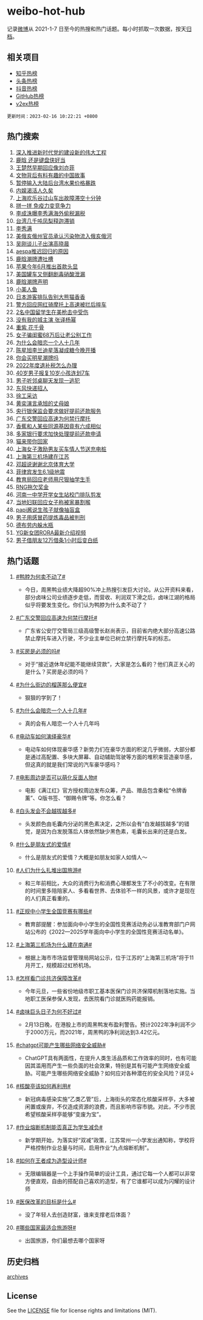 # weibo-hot-hub

记录[微博](https://www.weibo.com)从 2021-1-7 日至今的热搜和热门话题。每小时抓取一次数据，按天[归档](archives)。

## 相关项目

- [知乎热榜](https://github.com/lonnyzhang423/zhihu-hot-hub)
- [头条热榜](https://github.com/lonnyzhang423/toutiao-hot-hub)
- [抖音热榜](https://github.com/lonnyzhang423/douyin-hot-hub)
- [GitHub热榜](https://github.com/lonnyzhang423/github-hot-hub)
- [v2ex热榜](https://github.com/lonnyzhang423/v2ex-hot-hub)


`更新时间：2023-02-16 10:22:21 +0800`

## 热门搜索

1. [深入推进新时代党的建设新的伟大工程](https://m.weibo.cn/search?containerid=100103type%3D1%26t%3D10%26q%3D%23%E6%B7%B1%E5%85%A5%E6%8E%A8%E8%BF%9B%E6%96%B0%E6%97%B6%E4%BB%A3%E5%85%9A%E7%9A%84%E5%BB%BA%E8%AE%BE%E6%96%B0%E7%9A%84%E4%BC%9F%E5%A4%A7%E5%B7%A5%E7%A8%8B%23&stream_entry_id=51&isnewpage=1&extparam=seat%3D1%26filter_type%3Drealtimehot%26c_type%3D51%26stream_entry_id%3D51%26cate%3D10103%26pos%3D0%26dgr%3D0%26display_time%3D1676514140%26pre_seqid%3D1676513088706018903145&luicode=10000011&lfid=106003type%253D25%2526t%253D3%2526disable_hot%253D1%2526filter_type%253Drealtimehot)
1. [鹿晗 还是键盘侠好当](https://m.weibo.cn/search?containerid=100103type%3D1%26t%3D10%26q%3D%E9%B9%BF%E6%99%97+%E8%BF%98%E6%98%AF%E9%94%AE%E7%9B%98%E4%BE%A0%E5%A5%BD%E5%BD%93&stream_entry_id=31&isnewpage=1&extparam=seat%3D1%26dgr%3D0%26pos%3D0%26cate%3D5001%26filter_type%3Drealtimehot%26lcate%3D5001%26band_rank%3D1%26stream_entry_id%3D31%26flag%3D4%26q%3D%25E9%25B9%25BF%25E6%2599%2597%2520%25E8%25BF%2598%25E6%2598%25AF%25E9%2594%25AE%25E7%259B%2598%25E4%25BE%25A0%25E5%25A5%25BD%25E5%25BD%2593%26c_type%3D31%26realpos%3D1%26display_time%3D1676514140%26pre_seqid%3D1676513088706018903145&luicode=10000011&lfid=106003type%253D25%2526t%253D3%2526disable_hot%253D1%2526filter_type%253Drealtimehot)
1. [王楚然早期回应像刘亦菲](https://m.weibo.cn/search?containerid=100103type%3D1%26t%3D10%26q%3D%23%E7%8E%8B%E6%A5%9A%E7%84%B6%E6%97%A9%E6%9C%9F%E5%9B%9E%E5%BA%94%E5%83%8F%E5%88%98%E4%BA%A6%E8%8F%B2%23&stream_entry_id=31&isnewpage=1&extparam=seat%3D1%26dgr%3D0%26pos%3D1%26cate%3D5001%26filter_type%3Drealtimehot%26lcate%3D5001%26band_rank%3D2%26stream_entry_id%3D31%26flag%3D2%26q%3D%2523%25E7%258E%258B%25E6%25A5%259A%25E7%2584%25B6%25E6%2597%25A9%25E6%259C%259F%25E5%259B%259E%25E5%25BA%2594%25E5%2583%258F%25E5%2588%2598%25E4%25BA%25A6%25E8%258F%25B2%2523%26c_type%3D31%26realpos%3D2%26display_time%3D1676514140%26pre_seqid%3D1676513088706018903145&luicode=10000011&lfid=106003type%253D25%2526t%253D3%2526disable_hot%253D1%2526filter_type%253Drealtimehot)
1. [文物背后有料有趣的中国故事](https://m.weibo.cn/search?containerid=100103type%3D1%26t%3D10%26q%3D%23%E6%96%87%E7%89%A9%E8%83%8C%E5%90%8E%E6%9C%89%E6%96%99%E6%9C%89%E8%B6%A3%E7%9A%84%E4%B8%AD%E5%9B%BD%E6%95%85%E4%BA%8B%23&stream_entry_id=31&isnewpage=1&extparam=seat%3D1%26dgr%3D0%26pos%3D2%26cate%3D5001%26filter_type%3Drealtimehot%26lcate%3D5001%26band_rank%3D3%26stream_entry_id%3D31%26flag%3D0%26q%3D%2523%25E6%2596%2587%25E7%2589%25A9%25E8%2583%258C%25E5%2590%258E%25E6%259C%2589%25E6%2596%2599%25E6%259C%2589%25E8%25B6%25A3%25E7%259A%2584%25E4%25B8%25AD%25E5%259B%25BD%25E6%2595%2585%25E4%25BA%258B%2523%26c_type%3D31%26realpos%3D3%26display_time%3D1676514140%26pre_seqid%3D1676513088706018903145&luicode=10000011&lfid=106003type%253D25%2526t%253D3%2526disable_hot%253D1%2526filter_type%253Drealtimehot)
1. [暂停输入大陆后台湾水果价格暴跌](https://m.weibo.cn/search?containerid=100103type%3D1%26t%3D10%26q%3D%23%E6%9A%82%E5%81%9C%E8%BE%93%E5%85%A5%E5%A4%A7%E9%99%86%E5%90%8E%E5%8F%B0%E6%B9%BE%E6%B0%B4%E6%9E%9C%E4%BB%B7%E6%A0%BC%E6%9A%B4%E8%B7%8C%23&stream_entry_id=31&isnewpage=1&extparam=seat%3D1%26dgr%3D0%26pos%3D3%26cate%3D5001%26filter_type%3Drealtimehot%26lcate%3D5001%26band_rank%3D4%26stream_entry_id%3D31%26flag%3D1%26q%3D%2523%25E6%259A%2582%25E5%2581%259C%25E8%25BE%2593%25E5%2585%25A5%25E5%25A4%25A7%25E9%2599%2586%25E5%2590%258E%25E5%258F%25B0%25E6%25B9%25BE%25E6%25B0%25B4%25E6%259E%259C%25E4%25BB%25B7%25E6%25A0%25BC%25E6%259A%25B4%25E8%25B7%258C%2523%26c_type%3D31%26realpos%3D4%26display_time%3D1676514140%26pre_seqid%3D1676513088706018903145&luicode=10000011&lfid=106003type%253D25%2526t%253D3%2526disable_hot%253D1%2526filter_type%253Drealtimehot)
1. [内娱渴活人久矣](https://m.weibo.cn/search?containerid=100103type%3D1%26t%3D10%26q%3D%23%E5%86%85%E5%A8%B1%E6%B8%B4%E6%B4%BB%E4%BA%BA%E4%B9%85%E7%9F%A3%23&stream_entry_id=31&isnewpage=1&extparam=seat%3D1%26dgr%3D0%26pos%3D4%26cate%3D5001%26filter_type%3Drealtimehot%26lcate%3D5001%26band_rank%3D5%26stream_entry_id%3D31%26flag%3D0%26q%3D%2523%25E5%2586%2585%25E5%25A8%25B1%25E6%25B8%25B4%25E6%25B4%25BB%25E4%25BA%25BA%25E4%25B9%2585%25E7%259F%25A3%2523%26c_type%3D31%26realpos%3D5%26display_time%3D1676514140%26pre_seqid%3D1676513088706018903145&luicode=10000011&lfid=106003type%253D25%2526t%253D3%2526disable_hot%253D1%2526filter_type%253Drealtimehot)
1. [上海欢乐谷过山车出故障滞空十分钟](https://m.weibo.cn/search?containerid=100103type%3D1%26t%3D10%26q%3D%23%E4%B8%8A%E6%B5%B7%E6%AC%A2%E4%B9%90%E8%B0%B7%E8%BF%87%E5%B1%B1%E8%BD%A6%E5%87%BA%E6%95%85%E9%9A%9C%E6%BB%9E%E7%A9%BA%E5%8D%81%E5%88%86%E9%92%9F%23&stream_entry_id=31&isnewpage=1&extparam=seat%3D1%26dgr%3D0%26pos%3D5%26cate%3D5001%26filter_type%3Drealtimehot%26lcate%3D5001%26band_rank%3D6%26stream_entry_id%3D31%26flag%3D1%26q%3D%2523%25E4%25B8%258A%25E6%25B5%25B7%25E6%25AC%25A2%25E4%25B9%2590%25E8%25B0%25B7%25E8%25BF%2587%25E5%25B1%25B1%25E8%25BD%25A6%25E5%2587%25BA%25E6%2595%2585%25E9%259A%259C%25E6%25BB%259E%25E7%25A9%25BA%25E5%258D%2581%25E5%2588%2586%25E9%2592%259F%2523%26c_type%3D31%26realpos%3D6%26display_time%3D1676514140%26pre_seqid%3D1676513088706018903145&luicode=10000011&lfid=106003type%253D25%2526t%253D3%2526disable_hot%253D1%2526filter_type%253Drealtimehot)
1. [拼一拼 免疫力变竞争力](https://m.weibo.cn/search?containerid=100103type%3D1%26t%3D10%26q%3D%23%E6%8B%BC%E4%B8%80%E6%8B%BC+%E5%85%8D%E7%96%AB%E5%8A%9B%E5%8F%98%E7%AB%9E%E4%BA%89%E5%8A%9B%23&stream_entry_id=31&isnewpage=1&extparam=seat%3D1%26filter_type%3Drealtimehot%26pos%3D6%26cate%3D5001%26lcate%3D5001%26band_rank%3D7%26topic_ad%3D1%26stream_entry_id%3D31%26adid%3D180280%26q%3D%2523%25E6%258B%25BC%25E4%25B8%2580%25E6%258B%25BC%2520%25E5%2585%258D%25E7%2596%25AB%25E5%258A%259B%25E5%258F%2598%25E7%25AB%259E%25E4%25BA%2589%25E5%258A%259B%2523%26c_type%3D31%26dgr%3D0%26display_time%3D1676514140%26pre_seqid%3D1676513088706018903145&luicode=10000011&lfid=106003type%253D25%2526t%253D3%2526disable_hot%253D1%2526filter_type%253Drealtimehot)
1. [李成洙曝李秀满海外偷税漏税](https://m.weibo.cn/search?containerid=100103type%3D1%26t%3D10%26q%3D%23%E6%9D%8E%E6%88%90%E6%B4%99%E6%9B%9D%E6%9D%8E%E7%A7%80%E6%BB%A1%E6%B5%B7%E5%A4%96%E5%81%B7%E7%A8%8E%E6%BC%8F%E7%A8%8E%23&stream_entry_id=31&isnewpage=1&extparam=seat%3D1%26dgr%3D0%26pos%3D7%26cate%3D5001%26filter_type%3Drealtimehot%26lcate%3D5001%26band_rank%3D7%26stream_entry_id%3D31%26flag%3D1%26q%3D%2523%25E6%259D%258E%25E6%2588%2590%25E6%25B4%2599%25E6%259B%259D%25E6%259D%258E%25E7%25A7%2580%25E6%25BB%25A1%25E6%25B5%25B7%25E5%25A4%2596%25E5%2581%25B7%25E7%25A8%258E%25E6%25BC%258F%25E7%25A8%258E%2523%26c_type%3D31%26realpos%3D7%26display_time%3D1676514140%26pre_seqid%3D1676513088706018903145&luicode=10000011&lfid=106003type%253D25%2526t%253D3%2526disable_hot%253D1%2526filter_type%253Drealtimehot)
1. [台湾几千吨凤梨释迦滞销](https://m.weibo.cn/search?containerid=100103type%3D1%26t%3D10%26q%3D%23%E5%8F%B0%E6%B9%BE%E5%87%A0%E5%8D%83%E5%90%A8%E5%87%A4%E6%A2%A8%E9%87%8A%E8%BF%A6%E6%BB%9E%E9%94%80%23&stream_entry_id=31&isnewpage=1&extparam=seat%3D1%26dgr%3D0%26pos%3D8%26cate%3D5001%26filter_type%3Drealtimehot%26lcate%3D5001%26band_rank%3D8%26stream_entry_id%3D31%26flag%3D0%26q%3D%2523%25E5%258F%25B0%25E6%25B9%25BE%25E5%2587%25A0%25E5%258D%2583%25E5%2590%25A8%25E5%2587%25A4%25E6%25A2%25A8%25E9%2587%258A%25E8%25BF%25A6%25E6%25BB%259E%25E9%2594%2580%2523%26c_type%3D31%26realpos%3D8%26display_time%3D1676514140%26pre_seqid%3D1676513088706018903145&luicode=10000011&lfid=106003type%253D25%2526t%253D3%2526disable_hot%253D1%2526filter_type%253Drealtimehot)
1. [李秀满](https://m.weibo.cn/search?containerid=100103type%3D1%26t%3D10%26q%3D%E6%9D%8E%E7%A7%80%E6%BB%A1&stream_entry_id=31&isnewpage=1&extparam=seat%3D1%26dgr%3D0%26pos%3D9%26cate%3D5001%26filter_type%3Drealtimehot%26lcate%3D5001%26band_rank%3D9%26stream_entry_id%3D31%26flag%3D1%26q%3D%25E6%259D%258E%25E7%25A7%2580%25E6%25BB%25A1%26c_type%3D31%26realpos%3D9%26display_time%3D1676514140%26pre_seqid%3D1676513088706018903145&luicode=10000011&lfid=106003type%253D25%2526t%253D3%2526disable_hot%253D1%2526filter_type%253Drealtimehot)
1. [美俄亥俄州官员承认污染物流入俄亥俄河](https://m.weibo.cn/search?containerid=100103type%3D1%26t%3D10%26q%3D%23%E7%BE%8E%E4%BF%84%E4%BA%A5%E4%BF%84%E5%B7%9E%E5%AE%98%E5%91%98%E6%89%BF%E8%AE%A4%E6%B1%A1%E6%9F%93%E7%89%A9%E6%B5%81%E5%85%A5%E4%BF%84%E4%BA%A5%E4%BF%84%E6%B2%B3%23&stream_entry_id=31&isnewpage=1&extparam=seat%3D1%26dgr%3D0%26pos%3D10%26cate%3D5001%26filter_type%3Drealtimehot%26lcate%3D5001%26band_rank%3D10%26stream_entry_id%3D31%26flag%3D1%26q%3D%2523%25E7%25BE%258E%25E4%25BF%2584%25E4%25BA%25A5%25E4%25BF%2584%25E5%25B7%259E%25E5%25AE%2598%25E5%2591%2598%25E6%2589%25BF%25E8%25AE%25A4%25E6%25B1%25A1%25E6%259F%2593%25E7%2589%25A9%25E6%25B5%2581%25E5%2585%25A5%25E4%25BF%2584%25E4%25BA%25A5%25E4%25BF%2584%25E6%25B2%25B3%2523%26c_type%3D31%26realpos%3D10%26display_time%3D1676514140%26pre_seqid%3D1676513088706018903145&luicode=10000011&lfid=106003type%253D25%2526t%253D3%2526disable_hot%253D1%2526filter_type%253Drealtimehot)
1. [吴刚谈儿子出演高晓晨](https://m.weibo.cn/search?containerid=100103type%3D1%26t%3D10%26q%3D%23%E5%90%B4%E5%88%9A%E8%B0%88%E5%84%BF%E5%AD%90%E5%87%BA%E6%BC%94%E9%AB%98%E6%99%93%E6%99%A8%23&stream_entry_id=31&isnewpage=1&extparam=seat%3D1%26dgr%3D0%26pos%3D11%26cate%3D5001%26filter_type%3Drealtimehot%26lcate%3D5001%26band_rank%3D11%26stream_entry_id%3D31%26flag%3D1%26q%3D%2523%25E5%2590%25B4%25E5%2588%259A%25E8%25B0%2588%25E5%2584%25BF%25E5%25AD%2590%25E5%2587%25BA%25E6%25BC%2594%25E9%25AB%2598%25E6%2599%2593%25E6%2599%25A8%2523%26c_type%3D31%26realpos%3D11%26display_time%3D1676514140%26pre_seqid%3D1676513088706018903145&luicode=10000011&lfid=106003type%253D25%2526t%253D3%2526disable_hot%253D1%2526filter_type%253Drealtimehot)
1. [aespa推迟回归的原因](https://m.weibo.cn/search?containerid=100103type%3D1%26t%3D10%26q%3D%23aespa%E6%8E%A8%E8%BF%9F%E5%9B%9E%E5%BD%92%E7%9A%84%E5%8E%9F%E5%9B%A0%23&stream_entry_id=31&isnewpage=1&extparam=seat%3D1%26dgr%3D0%26pos%3D12%26cate%3D5001%26filter_type%3Drealtimehot%26lcate%3D5001%26band_rank%3D12%26stream_entry_id%3D31%26flag%3D1%26q%3D%2523aespa%25E6%258E%25A8%25E8%25BF%259F%25E5%259B%259E%25E5%25BD%2592%25E7%259A%2584%25E5%258E%259F%25E5%259B%25A0%2523%26c_type%3D31%26realpos%3D12%26display_time%3D1676514140%26pre_seqid%3D1676513088706018903145&luicode=10000011&lfid=106003type%253D25%2526t%253D3%2526disable_hot%253D1%2526filter_type%253Drealtimehot)
1. [鹿晗潮牌遭吐槽](https://m.weibo.cn/search?containerid=100103type%3D1%26t%3D10%26q%3D%23%E9%B9%BF%E6%99%97%E6%BD%AE%E7%89%8C%E9%81%AD%E5%90%90%E6%A7%BD%23&stream_entry_id=31&isnewpage=1&extparam=seat%3D1%26dgr%3D0%26pos%3D13%26cate%3D5001%26filter_type%3Drealtimehot%26lcate%3D5001%26band_rank%3D13%26stream_entry_id%3D31%26flag%3D0%26q%3D%2523%25E9%25B9%25BF%25E6%2599%2597%25E6%25BD%25AE%25E7%2589%258C%25E9%2581%25AD%25E5%2590%2590%25E6%25A7%25BD%2523%26c_type%3D31%26realpos%3D13%26display_time%3D1676514140%26pre_seqid%3D1676513088706018903145&luicode=10000011&lfid=106003type%253D25%2526t%253D3%2526disable_hot%253D1%2526filter_type%253Drealtimehot)
1. [苹果今年6月推出首款头显](https://m.weibo.cn/search?containerid=100103type%3D1%26t%3D10%26q%3D%23%E8%8B%B9%E6%9E%9C%E4%BB%8A%E5%B9%B46%E6%9C%88%E6%8E%A8%E5%87%BA%E9%A6%96%E6%AC%BE%E5%A4%B4%E6%98%BE%23&stream_entry_id=31&isnewpage=1&extparam=seat%3D1%26dgr%3D0%26pos%3D14%26cate%3D5001%26filter_type%3Drealtimehot%26lcate%3D5001%26band_rank%3D14%26stream_entry_id%3D31%26flag%3D1%26q%3D%2523%25E8%258B%25B9%25E6%259E%259C%25E4%25BB%258A%25E5%25B9%25B46%25E6%259C%2588%25E6%258E%25A8%25E5%2587%25BA%25E9%25A6%2596%25E6%25AC%25BE%25E5%25A4%25B4%25E6%2598%25BE%2523%26c_type%3D31%26realpos%3D14%26display_time%3D1676514140%26pre_seqid%3D1676513088706018903145&luicode=10000011&lfid=106003type%253D25%2526t%253D3%2526disable_hot%253D1%2526filter_type%253Drealtimehot)
1. [美国罐车又侧翻剧毒硝酸泄漏](https://m.weibo.cn/search?containerid=100103type%3D1%26t%3D10%26q%3D%23%E7%BE%8E%E5%9B%BD%E7%BD%90%E8%BD%A6%E5%8F%88%E4%BE%A7%E7%BF%BB%E5%89%A7%E6%AF%92%E7%A1%9D%E9%85%B8%E6%B3%84%E6%BC%8F%23&stream_entry_id=31&isnewpage=1&extparam=seat%3D1%26dgr%3D0%26pos%3D15%26cate%3D5001%26filter_type%3Drealtimehot%26lcate%3D5001%26band_rank%3D15%26stream_entry_id%3D31%26flag%3D0%26q%3D%2523%25E7%25BE%258E%25E5%259B%25BD%25E7%25BD%2590%25E8%25BD%25A6%25E5%258F%2588%25E4%25BE%25A7%25E7%25BF%25BB%25E5%2589%25A7%25E6%25AF%2592%25E7%25A1%259D%25E9%2585%25B8%25E6%25B3%2584%25E6%25BC%258F%2523%26c_type%3D31%26realpos%3D15%26display_time%3D1676514140%26pre_seqid%3D1676513088706018903145&luicode=10000011&lfid=106003type%253D25%2526t%253D3%2526disable_hot%253D1%2526filter_type%253Drealtimehot)
1. [鹿晗潮牌声明](https://m.weibo.cn/search?containerid=100103type%3D1%26t%3D10%26q%3D%23%E9%B9%BF%E6%99%97%E6%BD%AE%E7%89%8C%E5%A3%B0%E6%98%8E%23&stream_entry_id=31&isnewpage=1&extparam=seat%3D1%26dgr%3D0%26pos%3D16%26cate%3D5001%26filter_type%3Drealtimehot%26lcate%3D5001%26band_rank%3D16%26stream_entry_id%3D31%26flag%3D1%26q%3D%2523%25E9%25B9%25BF%25E6%2599%2597%25E6%25BD%25AE%25E7%2589%258C%25E5%25A3%25B0%25E6%2598%258E%2523%26c_type%3D31%26realpos%3D16%26display_time%3D1676514140%26pre_seqid%3D1676513088706018903145&luicode=10000011&lfid=106003type%253D25%2526t%253D3%2526disable_hot%253D1%2526filter_type%253Drealtimehot)
1. [小美人鱼](https://m.weibo.cn/search?containerid=100103type%3D1%26t%3D10%26q%3D%E5%B0%8F%E7%BE%8E%E4%BA%BA%E9%B1%BC&stream_entry_id=31&isnewpage=1&extparam=seat%3D1%26dgr%3D0%26pos%3D17%26cate%3D5001%26filter_type%3Drealtimehot%26lcate%3D5001%26band_rank%3D17%26stream_entry_id%3D31%26flag%3D1%26q%3D%25E5%25B0%258F%25E7%25BE%258E%25E4%25BA%25BA%25E9%25B1%25BC%26c_type%3D31%26realpos%3D17%26display_time%3D1676514140%26pre_seqid%3D1676513088706018903145&luicode=10000011&lfid=106003type%253D25%2526t%253D3%2526disable_hot%253D1%2526filter_type%253Drealtimehot)
1. [日本游客排队告别大熊猫香香](https://m.weibo.cn/search?containerid=100103type%3D1%26t%3D10%26q%3D%23%E6%97%A5%E6%9C%AC%E6%B8%B8%E5%AE%A2%E6%8E%92%E9%98%9F%E5%91%8A%E5%88%AB%E5%A4%A7%E7%86%8A%E7%8C%AB%E9%A6%99%E9%A6%99%23&stream_entry_id=31&isnewpage=1&extparam=seat%3D1%26dgr%3D0%26pos%3D18%26cate%3D5001%26filter_type%3Drealtimehot%26lcate%3D5001%26band_rank%3D18%26stream_entry_id%3D31%26flag%3D0%26q%3D%2523%25E6%2597%25A5%25E6%259C%25AC%25E6%25B8%25B8%25E5%25AE%25A2%25E6%258E%2592%25E9%2598%259F%25E5%2591%258A%25E5%2588%25AB%25E5%25A4%25A7%25E7%2586%258A%25E7%258C%25AB%25E9%25A6%2599%25E9%25A6%2599%2523%26c_type%3D31%26realpos%3D18%26display_time%3D1676514140%26pre_seqid%3D1676513088706018903145&luicode=10000011&lfid=106003type%253D25%2526t%253D3%2526disable_hot%253D1%2526filter_type%253Drealtimehot)
1. [警方回应网红骑摩托上高速被拦后摔车](https://m.weibo.cn/search?containerid=100103type%3D1%26t%3D10%26q%3D%23%E8%AD%A6%E6%96%B9%E5%9B%9E%E5%BA%94%E7%BD%91%E7%BA%A2%E9%AA%91%E6%91%A9%E6%89%98%E4%B8%8A%E9%AB%98%E9%80%9F%E8%A2%AB%E6%8B%A6%E5%90%8E%E6%91%94%E8%BD%A6%23&stream_entry_id=31&isnewpage=1&extparam=seat%3D1%26dgr%3D0%26pos%3D19%26cate%3D5001%26filter_type%3Drealtimehot%26lcate%3D5001%26band_rank%3D19%26stream_entry_id%3D31%26flag%3D0%26q%3D%2523%25E8%25AD%25A6%25E6%2596%25B9%25E5%259B%259E%25E5%25BA%2594%25E7%25BD%2591%25E7%25BA%25A2%25E9%25AA%2591%25E6%2591%25A9%25E6%2589%2598%25E4%25B8%258A%25E9%25AB%2598%25E9%2580%259F%25E8%25A2%25AB%25E6%258B%25A6%25E5%2590%258E%25E6%2591%2594%25E8%25BD%25A6%2523%26c_type%3D31%26realpos%3D19%26display_time%3D1676514140%26pre_seqid%3D1676513088706018903145&luicode=10000011&lfid=106003type%253D25%2526t%253D3%2526disable_hot%253D1%2526filter_type%253Drealtimehot)
1. [2名中国留学生在美枪击中受伤](https://m.weibo.cn/search?containerid=100103type%3D1%26t%3D10%26q%3D%232%E5%90%8D%E4%B8%AD%E5%9B%BD%E7%95%99%E5%AD%A6%E7%94%9F%E5%9C%A8%E7%BE%8E%E6%9E%AA%E5%87%BB%E4%B8%AD%E5%8F%97%E4%BC%A4%23&stream_entry_id=31&isnewpage=1&extparam=seat%3D1%26dgr%3D0%26pos%3D20%26cate%3D5001%26filter_type%3Drealtimehot%26lcate%3D5001%26band_rank%3D20%26stream_entry_id%3D31%26flag%3D1%26q%3D%25232%25E5%2590%258D%25E4%25B8%25AD%25E5%259B%25BD%25E7%2595%2599%25E5%25AD%25A6%25E7%2594%259F%25E5%259C%25A8%25E7%25BE%258E%25E6%259E%25AA%25E5%2587%25BB%25E4%25B8%25AD%25E5%258F%2597%25E4%25BC%25A4%2523%26c_type%3D31%26realpos%3D20%26display_time%3D1676514140%26pre_seqid%3D1676513088706018903145&luicode=10000011&lfid=106003type%253D25%2526t%253D3%2526disable_hot%253D1%2526filter_type%253Drealtimehot)
1. [没有我的城主演 张译杨幂](https://m.weibo.cn/search?containerid=100103type%3D1%26t%3D10%26q%3D%E6%B2%A1%E6%9C%89%E6%88%91%E7%9A%84%E5%9F%8E%E4%B8%BB%E6%BC%94+%E5%BC%A0%E8%AF%91%E6%9D%A8%E5%B9%82&stream_entry_id=31&isnewpage=1&extparam=seat%3D1%26dgr%3D0%26pos%3D21%26cate%3D5001%26filter_type%3Drealtimehot%26lcate%3D5001%26band_rank%3D21%26stream_entry_id%3D31%26flag%3D0%26q%3D%25E6%25B2%25A1%25E6%259C%2589%25E6%2588%2591%25E7%259A%2584%25E5%259F%258E%25E4%25B8%25BB%25E6%25BC%2594%2520%25E5%25BC%25A0%25E8%25AF%2591%25E6%259D%25A8%25E5%25B9%2582%26c_type%3D31%26realpos%3D21%26display_time%3D1676514140%26pre_seqid%3D1676513088706018903145&luicode=10000011&lfid=106003type%253D25%2526t%253D3%2526disable_hot%253D1%2526filter_type%253Drealtimehot)
1. [重紫 花千骨](https://m.weibo.cn/search?containerid=100103type%3D1%26t%3D10%26q%3D%E9%87%8D%E7%B4%AB+%E8%8A%B1%E5%8D%83%E9%AA%A8&stream_entry_id=31&isnewpage=1&extparam=seat%3D1%26dgr%3D0%26pos%3D22%26cate%3D5001%26filter_type%3Drealtimehot%26lcate%3D5001%26band_rank%3D22%26stream_entry_id%3D31%26flag%3D0%26q%3D%25E9%2587%258D%25E7%25B4%25AB%2520%25E8%258A%25B1%25E5%258D%2583%25E9%25AA%25A8%26c_type%3D31%26realpos%3D22%26display_time%3D1676514140%26pre_seqid%3D1676513088706018903145&luicode=10000011&lfid=106003type%253D25%2526t%253D3%2526disable_hot%253D1%2526filter_type%253Drealtimehot)
1. [女子骗闺蜜68万后让老公别工作](https://m.weibo.cn/search?containerid=100103type%3D1%26t%3D10%26q%3D%23%E5%A5%B3%E5%AD%90%E9%AA%97%E9%97%BA%E8%9C%9C68%E4%B8%87%E5%90%8E%E8%AE%A9%E8%80%81%E5%85%AC%E5%88%AB%E5%B7%A5%E4%BD%9C%23&stream_entry_id=31&isnewpage=1&extparam=seat%3D1%26dgr%3D0%26pos%3D23%26cate%3D5001%26filter_type%3Drealtimehot%26lcate%3D5001%26band_rank%3D23%26stream_entry_id%3D31%26flag%3D0%26q%3D%2523%25E5%25A5%25B3%25E5%25AD%2590%25E9%25AA%2597%25E9%2597%25BA%25E8%259C%259C68%25E4%25B8%2587%25E5%2590%258E%25E8%25AE%25A9%25E8%2580%2581%25E5%2585%25AC%25E5%2588%25AB%25E5%25B7%25A5%25E4%25BD%259C%2523%26c_type%3D31%26realpos%3D23%26display_time%3D1676514140%26pre_seqid%3D1676513088706018903145&luicode=10000011&lfid=106003type%253D25%2526t%253D3%2526disable_hot%253D1%2526filter_type%253Drealtimehot)
1. [为什么会暗恋一个人十几年](https://m.weibo.cn/search?containerid=100103type%3D1%26t%3D10%26q%3D%23%E4%B8%BA%E4%BB%80%E4%B9%88%E4%BC%9A%E6%9A%97%E6%81%8B%E4%B8%80%E4%B8%AA%E4%BA%BA%E5%8D%81%E5%87%A0%E5%B9%B4%23&stream_entry_id=31&isnewpage=1&extparam=seat%3D1%26dgr%3D0%26pos%3D24%26cate%3D5001%26filter_type%3Drealtimehot%26lcate%3D5001%26band_rank%3D24%26stream_entry_id%3D31%26flag%3D0%26q%3D%2523%25E4%25B8%25BA%25E4%25BB%2580%25E4%25B9%2588%25E4%25BC%259A%25E6%259A%2597%25E6%2581%258B%25E4%25B8%2580%25E4%25B8%25AA%25E4%25BA%25BA%25E5%258D%2581%25E5%2587%25A0%25E5%25B9%25B4%2523%26c_type%3D31%26realpos%3D24%26display_time%3D1676514140%26pre_seqid%3D1676513088706018903145&luicode=10000011&lfid=106003type%253D25%2526t%253D3%2526disable_hot%253D1%2526filter_type%253Drealtimehot)
1. [陈星旭李兰迪星落凝成糖今晚开播](https://m.weibo.cn/search?containerid=100103type%3D1%26t%3D10%26q%3D%23%E9%99%88%E6%98%9F%E6%97%AD%E6%9D%8E%E5%85%B0%E8%BF%AA%E6%98%9F%E8%90%BD%E5%87%9D%E6%88%90%E7%B3%96%E4%BB%8A%E6%99%9A%E5%BC%80%E6%92%AD%23&stream_entry_id=31&isnewpage=1&extparam=seat%3D1%26dgr%3D0%26pos%3D25%26cate%3D5001%26filter_type%3Drealtimehot%26lcate%3D5001%26band_rank%3D25%26stream_entry_id%3D31%26flag%3D1%26q%3D%2523%25E9%2599%2588%25E6%2598%259F%25E6%2597%25AD%25E6%259D%258E%25E5%2585%25B0%25E8%25BF%25AA%25E6%2598%259F%25E8%2590%25BD%25E5%2587%259D%25E6%2588%2590%25E7%25B3%2596%25E4%25BB%258A%25E6%2599%259A%25E5%25BC%2580%25E6%2592%25AD%2523%26c_type%3D31%26realpos%3D25%26display_time%3D1676514140%26pre_seqid%3D1676513088706018903145&luicode=10000011&lfid=106003type%253D25%2526t%253D3%2526disable_hot%253D1%2526filter_type%253Drealtimehot)
1. [你会买明星潮牌吗](https://m.weibo.cn/search?containerid=100103type%3D1%26t%3D10%26q%3D%23%E4%BD%A0%E4%BC%9A%E4%B9%B0%E6%98%8E%E6%98%9F%E6%BD%AE%E7%89%8C%E5%90%97%23&stream_entry_id=31&isnewpage=1&extparam=seat%3D1%26dgr%3D0%26pos%3D26%26cate%3D5001%26filter_type%3Drealtimehot%26lcate%3D5001%26band_rank%3D26%26stream_entry_id%3D31%26flag%3D1%26q%3D%2523%25E4%25BD%25A0%25E4%25BC%259A%25E4%25B9%25B0%25E6%2598%258E%25E6%2598%259F%25E6%25BD%25AE%25E7%2589%258C%25E5%2590%2597%2523%26c_type%3D31%26realpos%3D26%26display_time%3D1676514140%26pre_seqid%3D1676513088706018903145&luicode=10000011&lfid=106003type%253D25%2526t%253D3%2526disable_hot%253D1%2526filter_type%253Drealtimehot)
1. [2022年度退补税怎么办理](https://m.weibo.cn/search?containerid=100103type%3D1%26t%3D10%26q%3D%232022%E5%B9%B4%E5%BA%A6%E9%80%80%E8%A1%A5%E7%A8%8E%E6%80%8E%E4%B9%88%E5%8A%9E%E7%90%86%23&stream_entry_id=31&isnewpage=1&extparam=seat%3D1%26dgr%3D0%26pos%3D27%26cate%3D5001%26filter_type%3Drealtimehot%26lcate%3D5001%26band_rank%3D27%26stream_entry_id%3D31%26flag%3D1%26q%3D%25232022%25E5%25B9%25B4%25E5%25BA%25A6%25E9%2580%2580%25E8%25A1%25A5%25E7%25A8%258E%25E6%2580%258E%25E4%25B9%2588%25E5%258A%259E%25E7%2590%2586%2523%26c_type%3D31%26realpos%3D27%26display_time%3D1676514140%26pre_seqid%3D1676513088706018903145&luicode=10000011&lfid=106003type%253D25%2526t%253D3%2526disable_hot%253D1%2526filter_type%253Drealtimehot)
1. [40岁男子报复10岁小孩连划7车](https://m.weibo.cn/search?containerid=100103type%3D1%26t%3D10%26q%3D%2340%E5%B2%81%E7%94%B7%E5%AD%90%E6%8A%A5%E5%A4%8D10%E5%B2%81%E5%B0%8F%E5%AD%A9%E8%BF%9E%E5%88%927%E8%BD%A6%23&stream_entry_id=31&isnewpage=1&extparam=seat%3D1%26dgr%3D0%26pos%3D28%26cate%3D5001%26filter_type%3Drealtimehot%26lcate%3D5001%26band_rank%3D28%26stream_entry_id%3D31%26flag%3D0%26q%3D%252340%25E5%25B2%2581%25E7%2594%25B7%25E5%25AD%2590%25E6%258A%25A5%25E5%25A4%258D10%25E5%25B2%2581%25E5%25B0%258F%25E5%25AD%25A9%25E8%25BF%259E%25E5%2588%25927%25E8%25BD%25A6%2523%26c_type%3D31%26realpos%3D28%26display_time%3D1676514140%26pre_seqid%3D1676513088706018903145&luicode=10000011&lfid=106003type%253D25%2526t%253D3%2526disable_hot%253D1%2526filter_type%253Drealtimehot)
1. [男子听邻桌聊天发现一逃犯](https://m.weibo.cn/search?containerid=100103type%3D1%26t%3D10%26q%3D%23%E7%94%B7%E5%AD%90%E5%90%AC%E9%82%BB%E6%A1%8C%E8%81%8A%E5%A4%A9%E5%8F%91%E7%8E%B0%E4%B8%80%E9%80%83%E7%8A%AF%23&stream_entry_id=31&isnewpage=1&extparam=seat%3D1%26dgr%3D0%26pos%3D29%26cate%3D5001%26filter_type%3Drealtimehot%26lcate%3D5001%26band_rank%3D29%26stream_entry_id%3D31%26flag%3D1%26q%3D%2523%25E7%2594%25B7%25E5%25AD%2590%25E5%2590%25AC%25E9%2582%25BB%25E6%25A1%258C%25E8%2581%258A%25E5%25A4%25A9%25E5%258F%2591%25E7%258E%25B0%25E4%25B8%2580%25E9%2580%2583%25E7%258A%25AF%2523%26c_type%3D31%26realpos%3D29%26display_time%3D1676514140%26pre_seqid%3D1676513088706018903145&luicode=10000011&lfid=106003type%253D25%2526t%253D3%2526disable_hot%253D1%2526filter_type%253Drealtimehot)
1. [东风快递招人](https://m.weibo.cn/search?containerid=100103type%3D1%26t%3D10%26q%3D%23%E4%B8%9C%E9%A3%8E%E5%BF%AB%E9%80%92%E6%8B%9B%E4%BA%BA%23&stream_entry_id=31&isnewpage=1&extparam=seat%3D1%26dgr%3D0%26pos%3D30%26cate%3D5001%26filter_type%3Drealtimehot%26lcate%3D5001%26band_rank%3D30%26stream_entry_id%3D31%26flag%3D1%26q%3D%2523%25E4%25B8%259C%25E9%25A3%258E%25E5%25BF%25AB%25E9%2580%2592%25E6%258B%259B%25E4%25BA%25BA%2523%26c_type%3D31%26realpos%3D30%26display_time%3D1676514140%26pre_seqid%3D1676513088706018903145&luicode=10000011&lfid=106003type%253D25%2526t%253D3%2526disable_hot%253D1%2526filter_type%253Drealtimehot)
1. [徐工采访](https://m.weibo.cn/search?containerid=100103type%3D1%26t%3D10%26q%3D%E5%BE%90%E5%B7%A5%E9%87%87%E8%AE%BF&stream_entry_id=31&isnewpage=1&extparam=seat%3D1%26dgr%3D0%26pos%3D31%26cate%3D5001%26filter_type%3Drealtimehot%26lcate%3D5001%26band_rank%3D31%26stream_entry_id%3D31%26flag%3D1%26q%3D%25E5%25BE%2590%25E5%25B7%25A5%25E9%2587%2587%25E8%25AE%25BF%26c_type%3D31%26realpos%3D31%26display_time%3D1676514140%26pre_seqid%3D1676513088706018903145&luicode=10000011&lfid=106003type%253D25%2526t%253D3%2526disable_hot%253D1%2526filter_type%253Drealtimehot)
1. [黄奕演言承旭的丈母娘](https://m.weibo.cn/search?containerid=100103type%3D1%26t%3D10%26q%3D%23%E9%BB%84%E5%A5%95%E6%BC%94%E8%A8%80%E6%89%BF%E6%97%AD%E7%9A%84%E4%B8%88%E6%AF%8D%E5%A8%98%23&stream_entry_id=31&isnewpage=1&extparam=seat%3D1%26dgr%3D0%26pos%3D32%26cate%3D5001%26filter_type%3Drealtimehot%26lcate%3D5001%26band_rank%3D32%26stream_entry_id%3D31%26flag%3D0%26q%3D%2523%25E9%25BB%2584%25E5%25A5%2595%25E6%25BC%2594%25E8%25A8%2580%25E6%2589%25BF%25E6%2597%25AD%25E7%259A%2584%25E4%25B8%2588%25E6%25AF%258D%25E5%25A8%2598%2523%26c_type%3D31%26realpos%3D32%26display_time%3D1676514140%26pre_seqid%3D1676513088706018903145&luicode=10000011&lfid=106003type%253D25%2526t%253D3%2526disable_hot%253D1%2526filter_type%253Drealtimehot)
1. [央行银保监会要求做好提前还款服务](https://m.weibo.cn/search?containerid=100103type%3D1%26t%3D10%26q%3D%23%E5%A4%AE%E8%A1%8C%E9%93%B6%E4%BF%9D%E7%9B%91%E4%BC%9A%E8%A6%81%E6%B1%82%E5%81%9A%E5%A5%BD%E6%8F%90%E5%89%8D%E8%BF%98%E6%AC%BE%E6%9C%8D%E5%8A%A1%23&stream_entry_id=31&isnewpage=1&extparam=seat%3D1%26dgr%3D0%26pos%3D33%26cate%3D5001%26filter_type%3Drealtimehot%26lcate%3D5001%26band_rank%3D33%26stream_entry_id%3D31%26flag%3D1%26q%3D%2523%25E5%25A4%25AE%25E8%25A1%258C%25E9%2593%25B6%25E4%25BF%259D%25E7%259B%2591%25E4%25BC%259A%25E8%25A6%2581%25E6%25B1%2582%25E5%2581%259A%25E5%25A5%25BD%25E6%258F%2590%25E5%2589%258D%25E8%25BF%2598%25E6%25AC%25BE%25E6%259C%258D%25E5%258A%25A1%2523%26c_type%3D31%26realpos%3D33%26display_time%3D1676514140%26pre_seqid%3D1676513088706018903145&luicode=10000011&lfid=106003type%253D25%2526t%253D3%2526disable_hot%253D1%2526filter_type%253Drealtimehot)
1. [广东交警回应高速为何禁行摩托](https://m.weibo.cn/search?containerid=100103type%3D1%26t%3D10%26q%3D%23%E5%B9%BF%E4%B8%9C%E4%BA%A4%E8%AD%A6%E5%9B%9E%E5%BA%94%E9%AB%98%E9%80%9F%E4%B8%BA%E4%BD%95%E7%A6%81%E8%A1%8C%E6%91%A9%E6%89%98%23&stream_entry_id=31&isnewpage=1&extparam=seat%3D1%26dgr%3D0%26pos%3D34%26cate%3D5001%26filter_type%3Drealtimehot%26lcate%3D5001%26band_rank%3D34%26stream_entry_id%3D31%26flag%3D0%26q%3D%2523%25E5%25B9%25BF%25E4%25B8%259C%25E4%25BA%25A4%25E8%25AD%25A6%25E5%259B%259E%25E5%25BA%2594%25E9%25AB%2598%25E9%2580%259F%25E4%25B8%25BA%25E4%25BD%2595%25E7%25A6%2581%25E8%25A1%258C%25E6%2591%25A9%25E6%2589%2598%2523%26c_type%3D31%26realpos%3D34%26display_time%3D1676514140%26pre_seqid%3D1676513088706018903145&luicode=10000011&lfid=106003type%253D25%2526t%253D3%2526disable_hot%253D1%2526filter_type%253Drealtimehot)
1. [香蕉和人某些同源基因竟有六成相似](https://m.weibo.cn/search?containerid=100103type%3D1%26t%3D10%26q%3D%23%E9%A6%99%E8%95%89%E5%92%8C%E4%BA%BA%E6%9F%90%E4%BA%9B%E5%90%8C%E6%BA%90%E5%9F%BA%E5%9B%A0%E7%AB%9F%E6%9C%89%E5%85%AD%E6%88%90%E7%9B%B8%E4%BC%BC%23&stream_entry_id=31&isnewpage=1&extparam=seat%3D1%26dgr%3D0%26pos%3D35%26cate%3D5001%26filter_type%3Drealtimehot%26lcate%3D5001%26band_rank%3D35%26stream_entry_id%3D31%26flag%3D0%26q%3D%2523%25E9%25A6%2599%25E8%2595%2589%25E5%2592%258C%25E4%25BA%25BA%25E6%259F%2590%25E4%25BA%259B%25E5%2590%258C%25E6%25BA%2590%25E5%259F%25BA%25E5%259B%25A0%25E7%25AB%259F%25E6%259C%2589%25E5%2585%25AD%25E6%2588%2590%25E7%259B%25B8%25E4%25BC%25BC%2523%26c_type%3D31%26realpos%3D35%26display_time%3D1676514140%26pre_seqid%3D1676513088706018903145&luicode=10000011&lfid=106003type%253D25%2526t%253D3%2526disable_hot%253D1%2526filter_type%253Drealtimehot)
1. [多家银行要求加快处理提前还款申请](https://m.weibo.cn/search?containerid=100103type%3D1%26t%3D10%26q%3D%23%E5%A4%9A%E5%AE%B6%E9%93%B6%E8%A1%8C%E8%A6%81%E6%B1%82%E5%8A%A0%E5%BF%AB%E5%A4%84%E7%90%86%E6%8F%90%E5%89%8D%E8%BF%98%E6%AC%BE%E7%94%B3%E8%AF%B7%23&stream_entry_id=31&isnewpage=1&extparam=seat%3D1%26dgr%3D0%26pos%3D36%26cate%3D5001%26filter_type%3Drealtimehot%26lcate%3D5001%26band_rank%3D36%26stream_entry_id%3D31%26flag%3D1%26q%3D%2523%25E5%25A4%259A%25E5%25AE%25B6%25E9%2593%25B6%25E8%25A1%258C%25E8%25A6%2581%25E6%25B1%2582%25E5%258A%25A0%25E5%25BF%25AB%25E5%25A4%2584%25E7%2590%2586%25E6%258F%2590%25E5%2589%258D%25E8%25BF%2598%25E6%25AC%25BE%25E7%2594%25B3%25E8%25AF%25B7%2523%26c_type%3D31%26realpos%3D36%26display_time%3D1676514140%26pre_seqid%3D1676513088706018903145&luicode=10000011&lfid=106003type%253D25%2526t%253D3%2526disable_hot%253D1%2526filter_type%253Drealtimehot)
1. [猫来带你回家](https://m.weibo.cn/search?containerid=100103type%3D1%26t%3D10%26q%3D%E7%8C%AB%E6%9D%A5%E5%B8%A6%E4%BD%A0%E5%9B%9E%E5%AE%B6&stream_entry_id=31&isnewpage=1&extparam=seat%3D1%26dgr%3D0%26pos%3D37%26cate%3D5001%26filter_type%3Drealtimehot%26lcate%3D5001%26band_rank%3D37%26stream_entry_id%3D31%26flag%3D1%26q%3D%25E7%258C%25AB%25E6%259D%25A5%25E5%25B8%25A6%25E4%25BD%25A0%25E5%259B%259E%25E5%25AE%25B6%26c_type%3D31%26realpos%3D37%26display_time%3D1676514140%26pre_seqid%3D1676513088706018903145&luicode=10000011&lfid=106003type%253D25%2526t%253D3%2526disable_hot%253D1%2526filter_type%253Drealtimehot)
1. [上海女子激励男友买车情人节送充电桩](https://m.weibo.cn/search?containerid=100103type%3D1%26t%3D10%26q%3D%23%E4%B8%8A%E6%B5%B7%E5%A5%B3%E5%AD%90%E6%BF%80%E5%8A%B1%E7%94%B7%E5%8F%8B%E4%B9%B0%E8%BD%A6%E6%83%85%E4%BA%BA%E8%8A%82%E9%80%81%E5%85%85%E7%94%B5%E6%A1%A9%23&stream_entry_id=31&isnewpage=1&extparam=seat%3D1%26dgr%3D0%26pos%3D38%26cate%3D5001%26filter_type%3Drealtimehot%26lcate%3D5001%26band_rank%3D38%26stream_entry_id%3D31%26flag%3D0%26q%3D%2523%25E4%25B8%258A%25E6%25B5%25B7%25E5%25A5%25B3%25E5%25AD%2590%25E6%25BF%2580%25E5%258A%25B1%25E7%2594%25B7%25E5%258F%258B%25E4%25B9%25B0%25E8%25BD%25A6%25E6%2583%2585%25E4%25BA%25BA%25E8%258A%2582%25E9%2580%2581%25E5%2585%2585%25E7%2594%25B5%25E6%25A1%25A9%2523%26c_type%3D31%26realpos%3D38%26display_time%3D1676514140%26pre_seqid%3D1676513088706018903145&luicode=10000011&lfid=106003type%253D25%2526t%253D3%2526disable_hot%253D1%2526filter_type%253Drealtimehot)
1. [上海第三机场建在江苏](https://m.weibo.cn/search?containerid=100103type%3D1%26t%3D10%26q%3D%23%E4%B8%8A%E6%B5%B7%E7%AC%AC%E4%B8%89%E6%9C%BA%E5%9C%BA%E5%BB%BA%E5%9C%A8%E6%B1%9F%E8%8B%8F%23&stream_entry_id=31&isnewpage=1&extparam=seat%3D1%26dgr%3D0%26pos%3D39%26cate%3D5001%26filter_type%3Drealtimehot%26lcate%3D5001%26band_rank%3D39%26stream_entry_id%3D31%26flag%3D0%26q%3D%2523%25E4%25B8%258A%25E6%25B5%25B7%25E7%25AC%25AC%25E4%25B8%2589%25E6%259C%25BA%25E5%259C%25BA%25E5%25BB%25BA%25E5%259C%25A8%25E6%25B1%259F%25E8%258B%258F%2523%26c_type%3D31%26realpos%3D39%26display_time%3D1676514140%26pre_seqid%3D1676513088706018903145&luicode=10000011&lfid=106003type%253D25%2526t%253D3%2526disable_hot%253D1%2526filter_type%253Drealtimehot)
1. [邓超说谢谢北京体育大学](https://m.weibo.cn/search?containerid=100103type%3D1%26t%3D10%26q%3D%23%E9%82%93%E8%B6%85%E8%AF%B4%E8%B0%A2%E8%B0%A2%E5%8C%97%E4%BA%AC%E4%BD%93%E8%82%B2%E5%A4%A7%E5%AD%A6%23&stream_entry_id=31&isnewpage=1&extparam=seat%3D1%26dgr%3D0%26pos%3D40%26cate%3D5001%26filter_type%3Drealtimehot%26lcate%3D5001%26band_rank%3D40%26stream_entry_id%3D31%26flag%3D1%26q%3D%2523%25E9%2582%2593%25E8%25B6%2585%25E8%25AF%25B4%25E8%25B0%25A2%25E8%25B0%25A2%25E5%258C%2597%25E4%25BA%25AC%25E4%25BD%2593%25E8%2582%25B2%25E5%25A4%25A7%25E5%25AD%25A6%2523%26c_type%3D31%26realpos%3D40%26display_time%3D1676514140%26pre_seqid%3D1676513088706018903145&luicode=10000011&lfid=106003type%253D25%2526t%253D3%2526disable_hot%253D1%2526filter_type%253Drealtimehot)
1. [菲律宾发生6.1级地震](https://m.weibo.cn/search?containerid=100103type%3D1%26t%3D10%26q%3D%23%E8%8F%B2%E5%BE%8B%E5%AE%BE%E5%8F%91%E7%94%9F6.1%E7%BA%A7%E5%9C%B0%E9%9C%87%23&stream_entry_id=31&isnewpage=1&extparam=seat%3D1%26dgr%3D0%26pos%3D41%26cate%3D5001%26filter_type%3Drealtimehot%26lcate%3D5001%26band_rank%3D41%26stream_entry_id%3D31%26flag%3D0%26q%3D%2523%25E8%258F%25B2%25E5%25BE%258B%25E5%25AE%25BE%25E5%258F%2591%25E7%2594%259F6.1%25E7%25BA%25A7%25E5%259C%25B0%25E9%259C%2587%2523%26c_type%3D31%26realpos%3D41%26display_time%3D1676514140%26pre_seqid%3D1676513088706018903145&luicode=10000011&lfid=106003type%253D25%2526t%253D3%2526disable_hot%253D1%2526filter_type%253Drealtimehot)
1. [教育局回应老师用尺狠抽学生手](https://m.weibo.cn/search?containerid=100103type%3D1%26t%3D10%26q%3D%23%E6%95%99%E8%82%B2%E5%B1%80%E5%9B%9E%E5%BA%94%E8%80%81%E5%B8%88%E7%94%A8%E5%B0%BA%E7%8B%A0%E6%8A%BD%E5%AD%A6%E7%94%9F%E6%89%8B%23&stream_entry_id=31&isnewpage=1&extparam=seat%3D1%26dgr%3D0%26pos%3D42%26cate%3D5001%26filter_type%3Drealtimehot%26lcate%3D5001%26band_rank%3D42%26stream_entry_id%3D31%26flag%3D0%26q%3D%2523%25E6%2595%2599%25E8%2582%25B2%25E5%25B1%2580%25E5%259B%259E%25E5%25BA%2594%25E8%2580%2581%25E5%25B8%2588%25E7%2594%25A8%25E5%25B0%25BA%25E7%258B%25A0%25E6%258A%25BD%25E5%25AD%25A6%25E7%2594%259F%25E6%2589%258B%2523%26c_type%3D31%26realpos%3D42%26display_time%3D1676514140%26pre_seqid%3D1676513088706018903145&luicode=10000011&lfid=106003type%253D25%2526t%253D3%2526disable_hot%253D1%2526filter_type%253Drealtimehot)
1. [RNG拖欠奖金](https://m.weibo.cn/search?containerid=100103type%3D1%26t%3D10%26q%3D%23RNG%E6%8B%96%E6%AC%A0%E5%A5%96%E9%87%91%23&stream_entry_id=31&isnewpage=1&extparam=seat%3D1%26dgr%3D0%26pos%3D43%26cate%3D5001%26filter_type%3Drealtimehot%26lcate%3D5001%26band_rank%3D43%26stream_entry_id%3D31%26flag%3D0%26q%3D%2523RNG%25E6%258B%2596%25E6%25AC%25A0%25E5%25A5%2596%25E9%2587%2591%2523%26c_type%3D31%26realpos%3D43%26display_time%3D1676514140%26pre_seqid%3D1676513088706018903145&luicode=10000011&lfid=106003type%253D25%2526t%253D3%2526disable_hot%253D1%2526filter_type%253Drealtimehot)
1. [河南一中学开学女生站校门排队剪发](https://m.weibo.cn/search?containerid=100103type%3D1%26t%3D10%26q%3D%23%E6%B2%B3%E5%8D%97%E4%B8%80%E4%B8%AD%E5%AD%A6%E5%BC%80%E5%AD%A6%E5%A5%B3%E7%94%9F%E7%AB%99%E6%A0%A1%E9%97%A8%E6%8E%92%E9%98%9F%E5%89%AA%E5%8F%91%23&stream_entry_id=31&isnewpage=1&extparam=seat%3D1%26dgr%3D0%26pos%3D44%26cate%3D5001%26filter_type%3Drealtimehot%26lcate%3D5001%26band_rank%3D44%26stream_entry_id%3D31%26flag%3D0%26q%3D%2523%25E6%25B2%25B3%25E5%258D%2597%25E4%25B8%2580%25E4%25B8%25AD%25E5%25AD%25A6%25E5%25BC%2580%25E5%25AD%25A6%25E5%25A5%25B3%25E7%2594%259F%25E7%25AB%2599%25E6%25A0%25A1%25E9%2597%25A8%25E6%258E%2592%25E9%2598%259F%25E5%2589%25AA%25E5%258F%2591%2523%26c_type%3D31%26realpos%3D44%26display_time%3D1676514140%26pre_seqid%3D1676513088706018903145&luicode=10000011&lfid=106003type%253D25%2526t%253D3%2526disable_hot%253D1%2526filter_type%253Drealtimehot)
1. [当地妇联回应女子称被家暴割喉](https://m.weibo.cn/search?containerid=100103type%3D1%26t%3D10%26q%3D%23%E5%BD%93%E5%9C%B0%E5%A6%87%E8%81%94%E5%9B%9E%E5%BA%94%E5%A5%B3%E5%AD%90%E7%A7%B0%E8%A2%AB%E5%AE%B6%E6%9A%B4%E5%89%B2%E5%96%89%23&stream_entry_id=31&isnewpage=1&extparam=seat%3D1%26dgr%3D0%26pos%3D45%26cate%3D5001%26filter_type%3Drealtimehot%26lcate%3D5001%26band_rank%3D45%26stream_entry_id%3D31%26flag%3D0%26q%3D%2523%25E5%25BD%2593%25E5%259C%25B0%25E5%25A6%2587%25E8%2581%2594%25E5%259B%259E%25E5%25BA%2594%25E5%25A5%25B3%25E5%25AD%2590%25E7%25A7%25B0%25E8%25A2%25AB%25E5%25AE%25B6%25E6%259A%25B4%25E5%2589%25B2%25E5%2596%2589%2523%26c_type%3D31%26realpos%3D45%26display_time%3D1676514140%26pre_seqid%3D1676513088706018903145&luicode=10000011&lfid=106003type%253D25%2526t%253D3%2526disable_hot%253D1%2526filter_type%253Drealtimehot)
1. [papi酱说生孩子就像抽盲盒](https://m.weibo.cn/search?containerid=100103type%3D1%26t%3D10%26q%3D%23papi%E9%85%B1%E8%AF%B4%E7%94%9F%E5%AD%A9%E5%AD%90%E5%B0%B1%E5%83%8F%E6%8A%BD%E7%9B%B2%E7%9B%92%23&stream_entry_id=31&isnewpage=1&extparam=seat%3D1%26dgr%3D0%26pos%3D46%26cate%3D5001%26filter_type%3Drealtimehot%26lcate%3D5001%26band_rank%3D46%26stream_entry_id%3D31%26flag%3D0%26q%3D%2523papi%25E9%2585%25B1%25E8%25AF%25B4%25E7%2594%259F%25E5%25AD%25A9%25E5%25AD%2590%25E5%25B0%25B1%25E5%2583%258F%25E6%258A%25BD%25E7%259B%25B2%25E7%259B%2592%2523%26c_type%3D31%26realpos%3D46%26display_time%3D1676514140%26pre_seqid%3D1676513088706018903145&luicode=10000011&lfid=106003type%253D25%2526t%253D3%2526disable_hot%253D1%2526filter_type%253Drealtimehot)
1. [男子用感冒药提炼毒品被判刑](https://m.weibo.cn/search?containerid=100103type%3D1%26t%3D10%26q%3D%23%E7%94%B7%E5%AD%90%E7%94%A8%E6%84%9F%E5%86%92%E8%8D%AF%E6%8F%90%E7%82%BC%E6%AF%92%E5%93%81%E8%A2%AB%E5%88%A4%E5%88%91%23&stream_entry_id=31&isnewpage=1&extparam=seat%3D1%26dgr%3D0%26pos%3D47%26cate%3D5001%26filter_type%3Drealtimehot%26lcate%3D5001%26band_rank%3D47%26stream_entry_id%3D31%26flag%3D0%26q%3D%2523%25E7%2594%25B7%25E5%25AD%2590%25E7%2594%25A8%25E6%2584%259F%25E5%2586%2592%25E8%258D%25AF%25E6%258F%2590%25E7%2582%25BC%25E6%25AF%2592%25E5%2593%2581%25E8%25A2%25AB%25E5%2588%25A4%25E5%2588%2591%2523%26c_type%3D31%26realpos%3D47%26display_time%3D1676514140%26pre_seqid%3D1676513088706018903145&luicode=10000011&lfid=106003type%253D25%2526t%253D3%2526disable_hot%253D1%2526filter_type%253Drealtimehot)
1. [德布劳内躲水瓶](https://m.weibo.cn/search?containerid=100103type%3D1%26t%3D10%26q%3D%23%E5%BE%B7%E5%B8%83%E5%8A%B3%E5%86%85%E8%BA%B2%E6%B0%B4%E7%93%B6%23&stream_entry_id=31&isnewpage=1&extparam=seat%3D1%26dgr%3D0%26pos%3D48%26cate%3D5001%26filter_type%3Drealtimehot%26lcate%3D5001%26band_rank%3D48%26stream_entry_id%3D31%26flag%3D0%26q%3D%2523%25E5%25BE%25B7%25E5%25B8%2583%25E5%258A%25B3%25E5%2586%2585%25E8%25BA%25B2%25E6%25B0%25B4%25E7%2593%25B6%2523%26c_type%3D31%26realpos%3D48%26display_time%3D1676514140%26pre_seqid%3D1676513088706018903145&luicode=10000011&lfid=106003type%253D25%2526t%253D3%2526disable_hot%253D1%2526filter_type%253Drealtimehot)
1. [YG新女团RORA最新介绍视频](https://m.weibo.cn/search?containerid=100103type%3D1%26t%3D10%26q%3D%23YG%E6%96%B0%E5%A5%B3%E5%9B%A2RORA%E6%9C%80%E6%96%B0%E4%BB%8B%E7%BB%8D%E8%A7%86%E9%A2%91%23&stream_entry_id=31&isnewpage=1&extparam=seat%3D1%26dgr%3D0%26pos%3D49%26cate%3D5001%26filter_type%3Drealtimehot%26lcate%3D5001%26band_rank%3D49%26stream_entry_id%3D31%26flag%3D1%26q%3D%2523YG%25E6%2596%25B0%25E5%25A5%25B3%25E5%259B%25A2RORA%25E6%259C%2580%25E6%2596%25B0%25E4%25BB%258B%25E7%25BB%258D%25E8%25A7%2586%25E9%25A2%2591%2523%26c_type%3D31%26realpos%3D49%26display_time%3D1676514140%26pre_seqid%3D1676513088706018903145&luicode=10000011&lfid=106003type%253D25%2526t%253D3%2526disable_hot%253D1%2526filter_type%253Drealtimehot)
1. [男子借朋友12万借条1小时后变白纸](https://m.weibo.cn/search?containerid=100103type%3D1%26t%3D10%26q%3D%23%E7%94%B7%E5%AD%90%E5%80%9F%E6%9C%8B%E5%8F%8B12%E4%B8%87%E5%80%9F%E6%9D%A11%E5%B0%8F%E6%97%B6%E5%90%8E%E5%8F%98%E7%99%BD%E7%BA%B8%23&stream_entry_id=31&isnewpage=1&extparam=seat%3D1%26dgr%3D0%26pos%3D50%26cate%3D5001%26filter_type%3Drealtimehot%26lcate%3D5001%26band_rank%3D50%26stream_entry_id%3D31%26flag%3D0%26q%3D%2523%25E7%2594%25B7%25E5%25AD%2590%25E5%2580%259F%25E6%259C%258B%25E5%258F%258B12%25E4%25B8%2587%25E5%2580%259F%25E6%259D%25A11%25E5%25B0%258F%25E6%2597%25B6%25E5%2590%258E%25E5%258F%2598%25E7%2599%25BD%25E7%25BA%25B8%2523%26c_type%3D31%26realpos%3D50%26display_time%3D1676514140%26pre_seqid%3D1676513088706018903145&luicode=10000011&lfid=106003type%253D25%2526t%253D3%2526disable_hot%253D1%2526filter_type%253Drealtimehot)

## 热门话题

1. [#鸭脖为何卖不动了#](https://m.weibo.cn/search?containerid=231522type%3D1%26t%3D10%26q%3D%23%E9%B8%AD%E8%84%96%E4%B8%BA%E4%BD%95%E5%8D%96%E4%B8%8D%E5%8A%A8%E4%BA%86%23&stream_entry_id=128&isnewpage=1&extparam=seat%3D1%26unitid%3D1676374354236%26c_type%3D128%26pos%3D1-0-0%26cate%3D5004%26lcate%3D5004%26dgr%3D0%26display_time%3D1676514141%26pre_seqid%3D16765141412500438618302&luicode=10000011&lfid=231648_-_4)
    - 今日，周黑鸭业绩大降超90%冲上热搜引发巨大讨论。从公开资料来看，部分卤味公司业绩逐步走低，而营收、利润双下滑之后，卤味江湖的格局似乎将要发生变化。你们认为鸭脖为什么卖不动了？

1. [#广东交警回应高速为何禁行摩托#](https://m.weibo.cn/search?containerid=231522type%3D1%26t%3D10%26q%3D%23%E5%B9%BF%E4%B8%9C%E4%BA%A4%E8%AD%A6%E5%9B%9E%E5%BA%94%E9%AB%98%E9%80%9F%E4%B8%BA%E4%BD%95%E7%A6%81%E8%A1%8C%E6%91%A9%E6%89%98%23&stream_entry_id=128&isnewpage=1&extparam=seat%3D1%26unitid%3D1676505746037%26c_type%3D128%26pos%3D1-0-1%26cate%3D5004%26lcate%3D5004%26dgr%3D0%26display_time%3D1676514141%26pre_seqid%3D16765141412500438618302&luicode=10000011&lfid=231648_-_4)
    - 广东省公安厅交管局三级高级警长赵尚表示，目前省内绝大部分高速公路禁止摩托车进入行驶，不少业主单位已树立禁行摩托车的标志。

1. [#买房是必须的吗#](https://m.weibo.cn/search?containerid=231522type%3D1%26t%3D10%26q%3D%23%E4%B9%B0%E6%88%BF%E6%98%AF%E5%BF%85%E9%A1%BB%E7%9A%84%E5%90%97%23&stream_entry_id=128&isnewpage=1&extparam=seat%3D1%26unitid%3D1676445165554%26c_type%3D128%26pos%3D1-0-2%26cate%3D5004%26lcate%3D5004%26dgr%3D0%26display_time%3D1676514141%26pre_seqid%3D16765141412500438618302&luicode=10000011&lfid=231648_-_4)
    - 对于“接近退休年纪能不能继续贷款”，大家是怎么看的？他们真正关心的是什么？买房是必须的吗？

1. [#为什么街边的榴莲那么便宜#](https://m.weibo.cn/search?containerid=231522type%3D1%26t%3D10%26q%3D%23%E4%B8%BA%E4%BB%80%E4%B9%88%E8%A1%97%E8%BE%B9%E7%9A%84%E6%A6%B4%E8%8E%B2%E9%82%A3%E4%B9%88%E4%BE%BF%E5%AE%9C%23&stream_entry_id=128&isnewpage=1&extparam=seat%3D1%26unitid%3D1676467361450%26c_type%3D128%26pos%3D1-0-3%26cate%3D5004%26lcate%3D5004%26dgr%3D0%26display_time%3D1676514141%26pre_seqid%3D16765141412500438618302&luicode=10000011&lfid=231648_-_4)
    - 狠狠的学到了！

1. [#为什么会暗恋一个人十几年#](https://m.weibo.cn/search?containerid=231522type%3D1%26t%3D10%26q%3D%23%E4%B8%BA%E4%BB%80%E4%B9%88%E4%BC%9A%E6%9A%97%E6%81%8B%E4%B8%80%E4%B8%AA%E4%BA%BA%E5%8D%81%E5%87%A0%E5%B9%B4%23&stream_entry_id=128&isnewpage=1&extparam=seat%3D1%26unitid%3D1676476944924%26c_type%3D128%26pos%3D1-0-4%26cate%3D5004%26lcate%3D5004%26dgr%3D0%26display_time%3D1676514141%26pre_seqid%3D16765141412500438618302&luicode=10000011&lfid=231648_-_4)
    - 真的会有人暗恋一个人十几年吗

1. [#电动车如何演绎豪华#](https://m.weibo.cn/search?containerid=231522type%3D1%26t%3D10%26q%3D%23%E7%94%B5%E5%8A%A8%E8%BD%A6%E5%A6%82%E4%BD%95%E6%BC%94%E7%BB%8E%E8%B1%AA%E5%8D%8E%23&stream_entry_id=128&isnewpage=1&extparam=seat%3D1%26unitid%3D1676362058227%26c_type%3D128%26pos%3D1-0-5%26cate%3D5004%26lcate%3D5004%26dgr%3D0%26display_time%3D1676514141%26pre_seqid%3D16765141412500438618302&luicode=10000011&lfid=231648_-_4)
    - 电动车如何体现豪华感？新势力们在豪华方面的积淀几乎微弱，大部分都是通过高配置、多块大屏幕、自动辅助驾驶等方面的堆积来营造豪华感，但这真的就是我们常说的汽车豪华感吗？

1. [#电影周边是否可以萌化反面人物#](https://m.weibo.cn/search?containerid=231522type%3D1%26t%3D10%26q%3D%23%E7%94%B5%E5%BD%B1%E5%91%A8%E8%BE%B9%E6%98%AF%E5%90%A6%E5%8F%AF%E4%BB%A5%E8%90%8C%E5%8C%96%E5%8F%8D%E9%9D%A2%E4%BA%BA%E7%89%A9%23&stream_entry_id=128&isnewpage=1&extparam=seat%3D1%26unitid%3D1676365342448%26c_type%3D128%26pos%3D1-0-6%26cate%3D5004%26lcate%3D5004%26dgr%3D0%26display_time%3D1676514141%26pre_seqid%3D16765141412500438618302&luicode=10000011&lfid=231648_-_4)
    - 电影《满江红》官方授权周边发布众筹，产品、赠品包含秦桧“令牌香薰”、Q版书签、“御赐令牌”等。你怎么看？

1. [#白头发会不会越拔越多#](https://m.weibo.cn/search?containerid=231522type%3D1%26t%3D10%26q%3D%23%E7%99%BD%E5%A4%B4%E5%8F%91%E4%BC%9A%E4%B8%8D%E4%BC%9A%E8%B6%8A%E6%8B%94%E8%B6%8A%E5%A4%9A%23&stream_entry_id=128&isnewpage=1&extparam=seat%3D1%26unitid%3D1676430451648%26c_type%3D128%26pos%3D1-0-7%26cate%3D5004%26lcate%3D5004%26dgr%3D0%26display_time%3D1676514141%26pre_seqid%3D16765141412500438618302&luicode=10000011&lfid=231648_-_4)
    - 头发颜色由毛囊内分泌的黑色素决定，之所以会有“白发越拔越多”的错觉，是因为白发脱落后人体依然缺少黑色素，毛囊长出来的还是白发。

1. [#什么是朋友式的爱情#](https://m.weibo.cn/search?containerid=231522type%3D1%26t%3D10%26q%3D%23%E4%BB%80%E4%B9%88%E6%98%AF%E6%9C%8B%E5%8F%8B%E5%BC%8F%E7%9A%84%E7%88%B1%E6%83%85%23&stream_entry_id=128&isnewpage=1&extparam=seat%3D1%26unitid%3D1676418724335%26c_type%3D128%26pos%3D1-0-8%26cate%3D5004%26lcate%3D5004%26dgr%3D0%26display_time%3D1676514141%26pre_seqid%3D16765141412500438618302&luicode=10000011&lfid=231648_-_4)
    - 什么是朋友式的爱情？大概是如朋友如家人如情人～

1. [#人们为什么扎堆出国旅游#](https://m.weibo.cn/search?containerid=231522type%3D1%26t%3D10%26q%3D%23%E4%BA%BA%E4%BB%AC%E4%B8%BA%E4%BB%80%E4%B9%88%E6%89%8E%E5%A0%86%E5%87%BA%E5%9B%BD%E6%97%85%E6%B8%B8%23&stream_entry_id=128&isnewpage=1&extparam=seat%3D1%26unitid%3D1676448448614%26c_type%3D128%26pos%3D1-0-9%26cate%3D5004%26lcate%3D5004%26dgr%3D0%26display_time%3D1676514141%26pre_seqid%3D16765141412500438618302&luicode=10000011&lfid=231648_-_4)
    - 和三年前相比，大众的消费行为和消费心理都发生了不小的改变。在有限的时间里多陪陪家人、多看看世界、去体验不一样的风景，或许才是现在的人们真正看重的。

1. [#正规中小学生全国竞赛有哪些#](https://m.weibo.cn/search?containerid=231522type%3D1%26t%3D10%26q%3D%23%E6%AD%A3%E8%A7%84%E4%B8%AD%E5%B0%8F%E5%AD%A6%E7%94%9F%E5%85%A8%E5%9B%BD%E7%AB%9E%E8%B5%9B%E6%9C%89%E5%93%AA%E4%BA%9B%23&stream_entry_id=128&isnewpage=1&extparam=seat%3D1%26unitid%3D1676458674670%26c_type%3D128%26pos%3D1-0-10%26cate%3D5004%26lcate%3D5004%26dgr%3D0%26display_time%3D1676514141%26pre_seqid%3D16765141412500438618302&luicode=10000011&lfid=231648_-_4)
    - 教育部提醒：参加面向中小学生的全国性竞赛活动务必认准教育部门户网站公布的《2022—2025学年面向中小学生的全国性竞赛活动名单》。

1. [#上海第三机场为什么建在南通#](https://m.weibo.cn/search?containerid=231522type%3D1%26t%3D10%26q%3D%23%E4%B8%8A%E6%B5%B7%E7%AC%AC%E4%B8%89%E6%9C%BA%E5%9C%BA%E4%B8%BA%E4%BB%80%E4%B9%88%E5%BB%BA%E5%9C%A8%E5%8D%97%E9%80%9A%23&stream_entry_id=128&isnewpage=1&extparam=seat%3D1%26unitid%3D1676513543243%26c_type%3D128%26pos%3D1-0-11%26cate%3D5004%26lcate%3D5004%26dgr%3D0%26display_time%3D1676514141%26pre_seqid%3D16765141412500438618302&luicode=10000011&lfid=231648_-_4)
    - 根据上海市市场监督管理局网站公示，位于江苏的“上海第三机场”将于11月开工，规模超过虹桥机场。

1. [#怎样看门诊共济保障改革#](https://m.weibo.cn/search?containerid=231522type%3D1%26t%3D10%26q%3D%23%E6%80%8E%E6%A0%B7%E7%9C%8B%E9%97%A8%E8%AF%8A%E5%85%B1%E6%B5%8E%E4%BF%9D%E9%9A%9C%E6%94%B9%E9%9D%A9%23&stream_entry_id=128&isnewpage=1&extparam=seat%3D1%26unitid%3D1676510838542%26c_type%3D128%26pos%3D1-0-12%26cate%3D5004%26lcate%3D5004%26dgr%3D0%26display_time%3D1676514141%26pre_seqid%3D16765141412500438618302&luicode=10000011&lfid=231648_-_4)
    - 今年元旦，一些省份地级市职工基本医保门诊共济保障机制落地实施。当地职工医保参保人发现，去医院看门诊就医购药能报销。

1. [#卤味巨头日子为何不好过#](https://m.weibo.cn/search?containerid=231522type%3D1%26t%3D10%26q%3D%23%E5%8D%A4%E5%91%B3%E5%B7%A8%E5%A4%B4%E6%97%A5%E5%AD%90%E4%B8%BA%E4%BD%95%E4%B8%8D%E5%A5%BD%E8%BF%87%23&stream_entry_id=128&isnewpage=1&extparam=seat%3D1%26unitid%3D1676349138922%26c_type%3D128%26pos%3D1-0-13%26cate%3D5004%26lcate%3D5004%26dgr%3D0%26display_time%3D1676514141%26pre_seqid%3D16765141412500438618302&luicode=10000011&lfid=231648_-_4)
    - 2月13日晚，在港股上市的周黑鸭发布盈利警告。预计2022年净利润不少于2000万元，而2021年，周黑鸭的净利润达到3.42亿元。

1. [#chatgpt可能产生哪些网络安全威胁#](https://m.weibo.cn/search?containerid=231522type%3D1%26t%3D10%26q%3D%23chatgpt%E5%8F%AF%E8%83%BD%E4%BA%A7%E7%94%9F%E5%93%AA%E4%BA%9B%E7%BD%91%E7%BB%9C%E5%AE%89%E5%85%A8%E5%A8%81%E8%83%81%23&stream_entry_id=128&isnewpage=1&extparam=seat%3D1%26unitid%3D1676428056171%26c_type%3D128%26pos%3D1-0-14%26cate%3D5004%26lcate%3D5004%26dgr%3D0%26display_time%3D1676514141%26pre_seqid%3D16765141412500438618302&luicode=10000011&lfid=231648_-_4)
    - ChatGPT具有两面性，在提升人类生活品质和工作效率的同时，也有可能因其滥用而产生一些负面的社会效果，特别是其有可能产生网络安全威胁。可能产生哪些网络安全威胁？如何应对各种潜在的安全风险？详见↓

1. [#核酸亭该如何再利用#](https://m.weibo.cn/search?containerid=231522type%3D1%26t%3D10%26q%3D%23%E6%A0%B8%E9%85%B8%E4%BA%AD%E8%AF%A5%E5%A6%82%E4%BD%95%E5%86%8D%E5%88%A9%E7%94%A8%23&stream_entry_id=128&isnewpage=1&extparam=seat%3D1%26unitid%3D1676511755210%26c_type%3D128%26pos%3D1-0-15%26cate%3D5004%26lcate%3D5004%26dgr%3D0%26display_time%3D1676514141%26pre_seqid%3D16765141412500438618302&luicode=10000011&lfid=231648_-_4)
    - 新冠病毒感染实施“乙类乙管”后，上海街头的常态化核酸采样亭，大多被闲置或废弃，不仅造成资源的浪费，而且影响市容市貌。对此，不少市民希望核酸采样亭能够“变废为宝”。

1. [#作业熔断机制能否真正为学生减负#](https://m.weibo.cn/search?containerid=231522type%3D1%26t%3D10%26q%3D%23%E4%BD%9C%E4%B8%9A%E7%86%94%E6%96%AD%E6%9C%BA%E5%88%B6%E8%83%BD%E5%90%A6%E7%9C%9F%E6%AD%A3%E4%B8%BA%E5%AD%A6%E7%94%9F%E5%87%8F%E8%B4%9F%23&stream_entry_id=128&isnewpage=1&extparam=seat%3D1%26unitid%3D1676467956316%26c_type%3D128%26pos%3D1-0-16%26cate%3D5004%26lcate%3D5004%26dgr%3D0%26display_time%3D1676514141%26pre_seqid%3D16765141412500438618302&luicode=10000011&lfid=231648_-_4)
    - 新学期开始，为落实好“双减”政策，江苏常州一小学发出通知称，学校将严格控制作业总量与时间，启用作业“九点熔断机制”。

1. [#如何在王者成为造型设计师#](https://m.weibo.cn/search?containerid=231522type%3D1%26t%3D10%26q%3D%23%E5%A6%82%E4%BD%95%E5%9C%A8%E7%8E%8B%E8%80%85%E6%88%90%E4%B8%BA%E9%80%A0%E5%9E%8B%E8%AE%BE%E8%AE%A1%E5%B8%88%23&stream_entry_id=128&isnewpage=1&extparam=seat%3D1%26unitid%3D1676464350584%26c_type%3D128%26pos%3D1-0-17%26cate%3D5004%26lcate%3D5004%26dgr%3D0%26display_time%3D1676514141%26pre_seqid%3D16765141412500438618302&luicode=10000011&lfid=231648_-_4)
    - 无限编辑器是一个上手操作简单的设计工具，通过它每一个人都可以非常方便直观，自由的搭配自己喜欢的造型，有了它谁都可以成为闪耀的设计师

1. [#医保改革的目标是什么#](https://m.weibo.cn/search?containerid=231522type%3D1%26t%3D10%26q%3D%23%E5%8C%BB%E4%BF%9D%E6%94%B9%E9%9D%A9%E7%9A%84%E7%9B%AE%E6%A0%87%E6%98%AF%E4%BB%80%E4%B9%88%23&stream_entry_id=128&isnewpage=1&extparam=seat%3D1%26unitid%3D1676461071436%26c_type%3D128%26pos%3D1-0-18%26cate%3D5004%26lcate%3D5004%26dgr%3D0%26display_time%3D1676514141%26pre_seqid%3D16765141412500438618302&luicode=10000011&lfid=231648_-_4)
    - 没了年轻人去创造财富，谁来支撑老后体面？

1. [#哪些国家最适合旅游呀#](https://m.weibo.cn/search?containerid=231522type%3D1%26t%3D10%26q%3D%23%E5%93%AA%E4%BA%9B%E5%9B%BD%E5%AE%B6%E6%9C%80%E9%80%82%E5%90%88%E6%97%85%E6%B8%B8%E5%91%80%23&stream_entry_id=128&isnewpage=1&extparam=seat%3D1%26unitid%3D1676459866056%26c_type%3D128%26pos%3D1-0-19%26cate%3D5004%26lcate%3D5004%26dgr%3D0%26display_time%3D1676514141%26pre_seqid%3D16765141412500438618302&luicode=10000011&lfid=231648_-_4)
    - 出国旅游，你们最想去哪个国家呀


## 历史归档

[archives](archives)

## License

See the [LICENSE](LICENSE) file for license rights and limitations (MIT).
